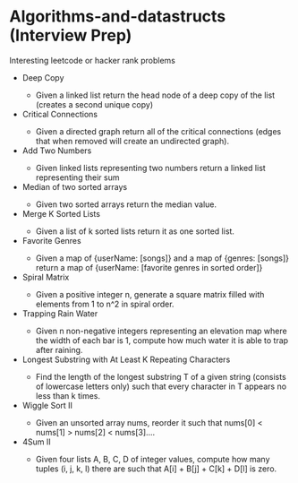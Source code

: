 # Algorithms-and-datastructs (Interview Prep)

Interesting leetcode or hacker rank problems

<ul>
  <li>Deep Copy</li>
    <ul>
      <li>
        Given a linked list return the head node of a deep copy of the list (creates a second unique copy)
      </li>
    </ul>
  <li>Critical Connections</li>
    <ul>
      <li>
        Given a directed graph return all of the critical connections (edges that when removed will create an undirected graph).  
      </li>
     </ul>
  <li>Add Two Numbers</li>
    <ul>
      <li>
        Given linked lists representing two numbers return a linked list representing their sum
      </li>
     </ul>
  <li>Median of two sorted arrays</li>
    <ul>
      <li>
        Given two sorted arrays return the median value.
      </li>
     </ul>
  <li>Merge K Sorted Lists</li>
    <ul>
      <li>
        Given a list of k sorted lists return it as one sorted list.
      </li>
    </ul>
  <li>Favorite Genres</li>
    <ul>
      <li>
        Given a map of {userName: [songs]} and a map of {genres: [songs]} return a map of {userName: [favorite genres in sorted order]}
      </li>
    </ul>
  <li>Spiral Matrix</li>
    <ul>
      <li>
        Given a positive integer n, generate a square matrix filled with elements from 1 to n^2 in spiral order.
      </li>
    </ul>
  <li>Trapping Rain Water</li>
    <ul>
      <li>
        Given n non-negative integers representing an elevation map where the width of each bar is 1, compute how much water it is able to trap after raining.
      </li>
    </ul>
  <li>Longest Substring with At Least K Repeating Characters</li>
    <ul>
      <li>
        Find the length of the longest substring T of a given string (consists of lowercase letters only) such that every character in T appears no less than k times.
      </li>
    </ul>
  <li>Wiggle Sort II</li>
    <ul>
      <li>
        Given an unsorted array nums, reorder it such that nums[0] < nums[1] > nums[2] < nums[3]....
      </li>
    </ul>
  <li>4Sum II</li>
    <ul>
      <li>
        Given four lists A, B, C, D of integer values, compute how many tuples (i, j, k, l) there are such that A[i] + B[j] + C[k] + D[l] is zero.
      </li>
    </ul>
</ul>
